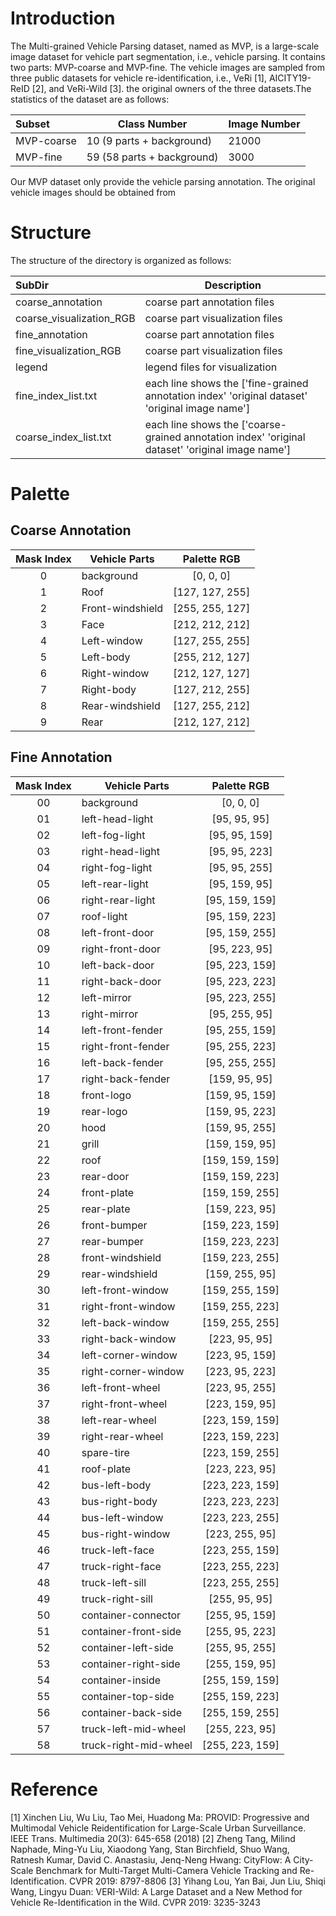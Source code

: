 # Introduction
The Multi-grained Vehicle Parsing dataset, named as MVP, is a large-scale image dataset for vehicle part segmentation, i.e., vehicle parsing. It contains two parts: MVP-coarse and MVP-fine. The vehicle images are sampled from three public datasets for vehicle re-identification, i.e., VeRi [1], AICITY19-ReID [2], and VeRi-Wild [3].
the original owners of the three datasets.The statistics of the dataset are as follows:

| Subset     | Class Number  |  Image Number  |
| :--------  | -----         | ----           |
| MVP-coarse | 10 (9 parts + background)            |   21000        |
| MVP-fine   | 59 (58 parts + background)           |   3000         |

Our MVP dataset only provide the vehicle parsing annotation. The original vehicle images should be obtained from 

# Structure
The structure of the directory is organized as follows:

| SubDir                    | Description  |
| :--------                 | -----        |
| coarse_annotation         | coarse part annotation files            |
| coarse_visualization_RGB  | coarse part visualization files         |
| fine_annotation           | coarse part annotation files            |
| fine_visualization_RGB    | coarse part visualization files         |
| legend                    | legend files for visualization          |
| fine_index_list.txt       | each line shows the ['fine-grained annotation index' 'original dataset' 'original image name']|
| coarse_index_list.txt     | each line shows the ['coarse-grained annotation index' 'original dataset' 'original image name']|

# Palette

## Coarse Annotation
| Mask Index |  Vehicle Parts    | Palette RGB  |
|:----------:| ------------- |:---------------:|
|0 | background|[0, 0, 0]|
|1 | Roof | [127, 127, 255]|
|2 | Front-windshield |[255, 255, 127]|
|3 | Face | [212, 212, 212]|
|4 | Left-window | [127, 255, 255]|
|5 | Left-body | [255, 212, 127]|
|6 | Right-window | [212, 127, 127]|
|7 | Right-body | [127, 212, 255]|
|8 | Rear-windshield | [127, 255, 212]|
|9 | Rear | [212, 127, 212]|


## Fine Annotation
| Mask Index |  Vehicle Parts    | Palette RGB  |
|:----------:| ------------- |:---------------:|
|00|background|[0, 0, 0]|
|01|left-head-light|[95, 95, 95]
|02|left-fog-light|[95, 95, 159]
|03|right-head-light|[95, 95, 223]
|04|right-fog-light|[95, 95, 255]
|05|left-rear-light|[95, 159, 95]
|06|right-rear-light|[95, 159, 159]
|07|roof-light|[95, 159, 223]
|08|left-front-door|[95, 159, 255]
|09|right-front-door|[95, 223, 95]
|10|left-back-door|[95, 223, 159]
|11|right-back-door|[95, 223, 223]
|12|left-mirror|[95, 223, 255]
|13|right-mirror|[95, 255, 95]
|14|left-front-fender|[95, 255, 159]
|15|right-front-fender|[95, 255, 223]
|16|left-back-fender|[95, 255, 255]
|17|right-back-fender|[159, 95, 95]
|18|front-logo|[159, 95, 159]
|19|rear-logo|[159, 95, 223]
|20|hood|[159, 95, 255]
|21|grill|[159, 159, 95]
|22|roof|[159, 159, 159]
|23|rear-door|[159, 159, 223]
|24|front-plate|[159, 159, 255]
|25|rear-plate|[159, 223, 95]
|26|front-bumper|[159, 223, 159]
|27|rear-bumper|[159, 223, 223]
|28|front-windshield|[159, 223, 255]
|29|rear-windshield|[159, 255, 95]
|30|left-front-window|[159, 255, 159]
|31|right-front-window|[159, 255, 223]
|32|left-back-window|[159, 255, 255]
|33|right-back-window|[223, 95, 95]
|34|left-corner-window|[223, 95, 159]
|35|right-corner-window|[223, 95, 223]
|36|left-front-wheel|[223, 95, 255]
|37|right-front-wheel|[223, 159, 95]
|38|left-rear-wheel|[223, 159, 159]
|39|right-rear-wheel|[223, 159, 223]
|40|spare-tire|[223, 159, 255]
|41|roof-plate|[223, 223, 95]
|42|bus-left-body|[223, 223, 159]
|43|bus-right-body|[223, 223, 223]
|44|bus-left-window|[223, 223, 255]
|45|bus-right-window|[223, 255, 95]
|46|truck-left-face|[223, 255, 159]
|47|truck-right-face|[223, 255, 223]
|48|truck-left-sill|[223, 255, 255]
|49|truck-right-sill|[255, 95, 95]
|50|container-connector|[255, 95, 159]
|51|container-front-side|[255, 95, 223]
|52|container-left-side|[255, 95, 255]
|53|container-right-side|[255, 159, 95]
|54|container-inside|[255, 159, 159]
|55|container-top-side|[255, 159, 223]
|56|container-back-side|[255, 159, 255]
|57|truck-left-mid-wheel|[255, 223, 95]
|58|truck-right-mid-wheel|[255, 223, 159]

# Reference
[1] Xinchen Liu, Wu Liu, Tao Mei, Huadong Ma: PROVID: Progressive and Multimodal Vehicle Reidentification for Large-Scale Urban Surveillance. IEEE Trans. Multimedia 20(3): 645-658 (2018)
[2] Zheng Tang, Milind Naphade, Ming-Yu Liu, Xiaodong Yang, Stan Birchfield, Shuo Wang, Ratnesh Kumar, David C. Anastasiu, Jenq-Neng Hwang: CityFlow: A City-Scale Benchmark for Multi-Target Multi-Camera Vehicle Tracking and Re-Identification. CVPR 2019: 8797-8806
[3] Yihang Lou, Yan Bai, Jun Liu, Shiqi Wang, Lingyu Duan: VERI-Wild: A Large Dataset and a New Method for Vehicle Re-Identification in the Wild. CVPR 2019: 3235-3243